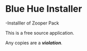 # Blue Hue Installer

-Installler of Zooper Pack

This is a free source application.

Any copies are a <b><i>violation</i></b>.
